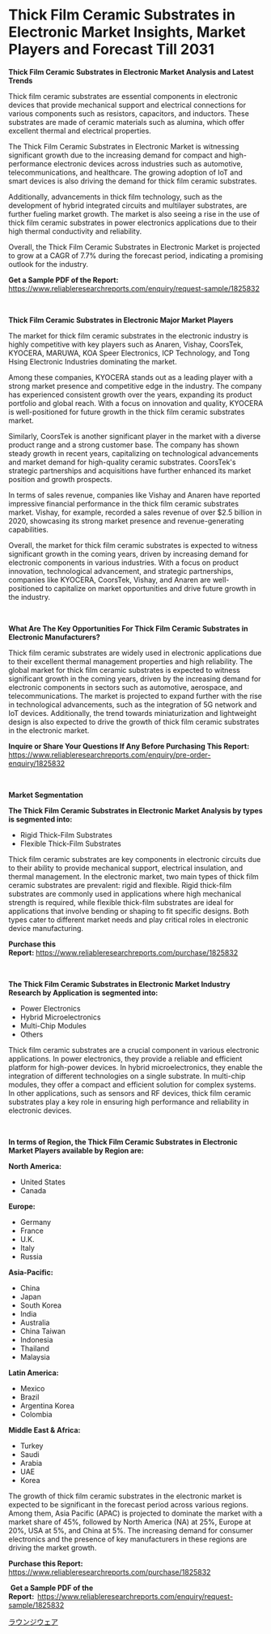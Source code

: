 <p><h1>Thick Film Ceramic Substrates in Electronic Market Insights, Market Players and Forecast Till 2031</h1></p><p><strong>Thick Film Ceramic Substrates in Electronic Market Analysis and Latest Trends</strong></p>
<p><p>Thick film ceramic substrates are essential components in electronic devices that provide mechanical support and electrical connections for various components such as resistors, capacitors, and inductors. These substrates are made of ceramic materials such as alumina, which offer excellent thermal and electrical properties.</p><p>The Thick Film Ceramic Substrates in Electronic Market is witnessing significant growth due to the increasing demand for compact and high-performance electronic devices across industries such as automotive, telecommunications, and healthcare. The growing adoption of IoT and smart devices is also driving the demand for thick film ceramic substrates.</p><p>Additionally, advancements in thick film technology, such as the development of hybrid integrated circuits and multilayer substrates, are further fueling market growth. The market is also seeing a rise in the use of thick film ceramic substrates in power electronics applications due to their high thermal conductivity and reliability.</p><p>Overall, the Thick Film Ceramic Substrates in Electronic Market is projected to grow at a CAGR of 7.7% during the forecast period, indicating a promising outlook for the industry.</p></p>
<p><strong>Get a Sample PDF of the Report:&nbsp;</strong> <a href="https://www.reliableresearchreports.com/enquiry/request-sample/1825832">https://www.reliableresearchreports.com/enquiry/request-sample/1825832</a></p>
<p>&nbsp;</p>
<p><strong>Thick Film Ceramic Substrates in Electronic Major Market Players</strong></p>
<p><p>The market for thick film ceramic substrates in the electronic industry is highly competitive with key players such as Anaren, Vishay, CoorsTek, KYOCERA, MARUWA, KOA Speer Electronics, ICP Technology, and Tong Hsing Electronic Industries dominating the market.</p><p>Among these companies, KYOCERA stands out as a leading player with a strong market presence and competitive edge in the industry. The company has experienced consistent growth over the years, expanding its product portfolio and global reach. With a focus on innovation and quality, KYOCERA is well-positioned for future growth in the thick film ceramic substrates market.</p><p>Similarly, CoorsTek is another significant player in the market with a diverse product range and a strong customer base. The company has shown steady growth in recent years, capitalizing on technological advancements and market demand for high-quality ceramic substrates. CoorsTek's strategic partnerships and acquisitions have further enhanced its market position and growth prospects.</p><p>In terms of sales revenue, companies like Vishay and Anaren have reported impressive financial performance in the thick film ceramic substrates market. Vishay, for example, recorded a sales revenue of over $2.5 billion in 2020, showcasing its strong market presence and revenue-generating capabilities.</p><p>Overall, the market for thick film ceramic substrates is expected to witness significant growth in the coming years, driven by increasing demand for electronic components in various industries. With a focus on product innovation, technological advancement, and strategic partnerships, companies like KYOCERA, CoorsTek, Vishay, and Anaren are well-positioned to capitalize on market opportunities and drive future growth in the industry.</p></p>
<p>&nbsp;</p>
<p><strong>What Are The Key Opportunities For Thick Film Ceramic Substrates in Electronic Manufacturers?</strong></p>
<p><p>Thick film ceramic substrates are widely used in electronic applications due to their excellent thermal management properties and high reliability. The global market for thick film ceramic substrates is expected to witness significant growth in the coming years, driven by the increasing demand for electronic components in sectors such as automotive, aerospace, and telecommunications. The market is projected to expand further with the rise in technological advancements, such as the integration of 5G network and IoT devices. Additionally, the trend towards miniaturization and lightweight design is also expected to drive the growth of thick film ceramic substrates in the electronic market.</p></p>
<p><strong>Inquire or Share Your Questions If Any Before Purchasing This Report:</strong> <a href="https://www.reliableresearchreports.com/enquiry/pre-order-enquiry/1825832">https://www.reliableresearchreports.com/enquiry/pre-order-enquiry/1825832</a></p>
<p>&nbsp;</p>
<p><strong>Market Segmentation</strong></p>
<p><strong>The Thick Film Ceramic Substrates in Electronic Market Analysis by types is segmented into:</strong></p>
<p><ul><li>Rigid Thick-Film Substrates</li><li>Flexible Thick-Film Substrates</li></ul></p>
<p><p>Thick film ceramic substrates are key components in electronic circuits due to their ability to provide mechanical support, electrical insulation, and thermal management. In the electronic market, two main types of thick film ceramic substrates are prevalent: rigid and flexible. Rigid thick-film substrates are commonly used in applications where high mechanical strength is required, while flexible thick-film substrates are ideal for applications that involve bending or shaping to fit specific designs. Both types cater to different market needs and play critical roles in electronic device manufacturing.</p></p>
<p><strong>Purchase this Report:&nbsp;</strong><a href="https://www.reliableresearchreports.com/purchase/1825832">https://www.reliableresearchreports.com/purchase/1825832</a></p>
<p>&nbsp;</p>
<p><strong>The Thick Film Ceramic Substrates in Electronic Market Industry Research by Application is segmented into:</strong></p>
<p><ul><li>Power Electronics</li><li>Hybrid Microelectronics</li><li>Multi-Chip Modules</li><li>Others</li></ul></p>
<p><p>Thick film ceramic substrates are a crucial component in various electronic applications. In power electronics, they provide a reliable and efficient platform for high-power devices. In hybrid microelectronics, they enable the integration of different technologies on a single substrate. In multi-chip modules, they offer a compact and efficient solution for complex systems. In other applications, such as sensors and RF devices, thick film ceramic substrates play a key role in ensuring high performance and reliability in electronic devices.</p></p>
<p>&nbsp;</p>
<p><strong>In terms of Region, the Thick Film Ceramic Substrates in Electronic Market Players available by Region are:</strong></p>
<p>
    <p> <strong> North America: </strong>
        <ul>
            <li>United States</li>
            <li>Canada</li>
        </ul>
        </p> 
    <p> <strong> Europe: </strong>
        <ul>
            <li>Germany</li>
            <li>France</li>
            <li>U.K.</li>
            <li>Italy</li>
            <li>Russia</li>
        </ul>
        </p> 
    <p> <strong> Asia-Pacific: </strong>
        <ul>
            <li>China</li>
            <li>Japan</li>
            <li>South Korea</li>
            <li>India</li>
            <li>Australia</li>
            <li>China Taiwan</li>
            <li>Indonesia</li>
            <li>Thailand</li>
            <li>Malaysia</li>
        </ul>
        </p> 
    <p> <strong> Latin America: </strong>
        <ul>
            <li>Mexico</li>
            <li>Brazil</li>
            <li>Argentina Korea</li>
            <li>Colombia</li>
        </ul>
        </p> 
    <p> <strong> Middle East & Africa: </strong>
        <ul>
            <li>Turkey</li>
            <li>Saudi</li>
            <li>Arabia</li>
            <li>UAE</li>
            <li>Korea</li>
        </ul>
    </p>
    </p>
<p><p>The growth of thick film ceramic substrates in the electronic market is expected to be significant in the forecast period across various regions. Among them, Asia Pacific (APAC) is projected to dominate the market with a market share of 45%, followed by North America (NA) at 25%, Europe at 20%, USA at 5%, and China at 5%. The increasing demand for consumer electronics and the presence of key manufacturers in these regions are driving the market growth.</p></p>
<p><strong>Purchase this Report: </strong><a href="https://www.reliableresearchreports.com/purchase/1825832">https://www.reliableresearchreports.com/purchase/1825832</a></p>
<p>&nbsp;<strong>Get a Sample PDF of the Report:&nbsp;&nbsp;</strong><a href="https://www.reliableresearchreports.com/enquiry/request-sample/1825832">https://www.reliableresearchreports.com/enquiry/request-sample/1825832</a></p>
<p><strong></strong></p>
<p><p><a href="https://github.com/schmahlson/Market-Research-Report-List-1/blob/main/334251313459.md">ラウンジウェア</a></p></p>